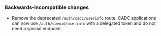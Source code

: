 ### Backwards-incompatible changes

- Remove the deprecated `/auth/cadc/userinfo` route. CADC applications can now use `/auth/openid/userinfo` with a delegated token and do not need a special endpoint.

